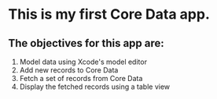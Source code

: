 # This is my first Core Data app.

## The objectives for this app are:
1) Model data using Xcode's model editor
2) Add new records to Core Data
3) Fetch a set of records from Core Data
4) Display the fetched records using a table view
